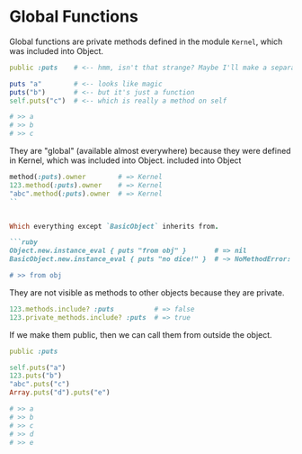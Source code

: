 Global Functions
================

Global functions are private methods defined in the module `Kernel`,
which was included into Object.

```ruby
public :puts    # <-- hmm, isn't that strange? Maybe I'll make a separate one about how it works :P

puts "a"        # <-- looks like magic
puts("b")       # <-- but it's just a function
self.puts("c")  # <-- which is really a method on self

# >> a
# >> b
# >> c
```


They are "global" (available almost everywhere) because they were
defined in Kernel, which was included into Object.
included into Object

```ruby
method(:puts).owner        # => Kernel
123.method(:puts).owner    # => Kernel
"abc".method(:puts).owner  # => Kernel
``


Which everything except `BasicObject` inherits from.

```ruby
Object.new.instance_eval { puts "from obj" }       # => nil
BasicObject.new.instance_eval { puts "no dice!" }  # ~> NoMethodError: undefined method `puts' for #<BasicObject:0x007fcdb20589f8>

# >> from obj
```

They are not visible as methods to other objects because they are private.

```ruby
123.methods.include? :puts          # => false
123.private_methods.include? :puts  # => true
```

If we make them public, then we can call them from outside the object.

```ruby
public :puts

self.puts("a")
123.puts("b")
"abc".puts("c")
Array.puts("d").puts("e")

# >> a
# >> b
# >> c
# >> d
# >> e
```
